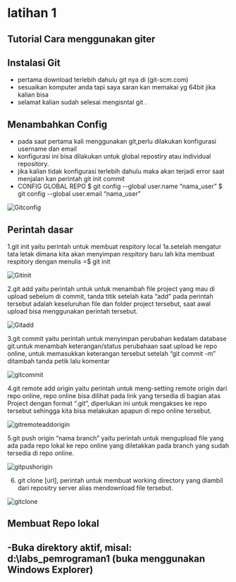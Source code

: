 # latihan 1
## Tutorial Cara menggunakan giter
## Instalasi Git
- pertama download terlebih dahulu git nya di (git-scm.com)
- sesuaikan komputer anda tapi saya saran kan memakai yg 64bit jika kalian bisa
- selamat kalian sudah selesai mengisntal git .

## Menambahkan Config
- pada saat pertama kali menggunakan git,perlu dilakukan konfigurasi username dan email
- konfigurasi ini bisa dilakukan untuk global repostiry atau individual repository.
- jika kalian tidak konfigurasi terlebih dahulu maka akan terjadi error saat menjalan kan perintah git init commit 
- CONFIG GLOBAL REPO
$ git config --global user.name “nama_user”
$ git config --global user.email “nama_user”

![Gitconfig](C:/Users/user/Desktop/New%20folder/Capture11.PNG)

## Perintah dasar

1.git init yaitu perintah untuk membuat respitory local
  1a.setelah mengatur tata letak dimana kita akan menyimpan respitory baru lah kita membuat respitory dengan menulis =$ git init

![Gitinit](C:/Users/user/Desktop/New%20folder/Capture1.PNG)

2.git add yaitu perintah untuk untuk menambah file project yang mau di upload sebelum di commit, tanda titik setelah kata “add” pada perintah tersebut adalah keseluruhan file dan folder project tersebut, saat awal upload bisa menggunakan perintah tersebut.

![Gitadd](C:/Users/user/Desktop/New%20folder/Capture3.PNG)

3.git commit yaitu perintah untuk menyimpan perubahan kedalam database git.untuk menambah keterangan/status perubahaan saat upload ke repo online, untuk memasukkan keterangan tersebut setelah “git commit -m” ditambah tanda petik lalu komentar

![gitcommit](C:/Users/user/Desktop/New%20folder/Capture4.PNG)

4.git remote add origin yaitu perintah untuk meng-setting remote origin dari repo online, repo online bisa dilihat pada link yang tersedia di bagian atas Project dengan format “.git”, diperlukan ini untuk mengakses ke repo tersebut sehingga kita bisa melakukan apapun di repo online tersebut.

![gitremoteaddorigin](C:/Users/user/Desktop/New%20folder/Capture6.PNG)

5.git push origin “nama branch” yaitu perintah untuk mengupload file yang ada pada repo lokal ke repo online yang diletakkan pada branch yang sudah tersedia di repo online.

![gitpushorigin](C:/Users/user/Desktop/New%20folder/Capture7.PNG)

6. git clone [url], perintah untuk membuat working directory yang diambil dari repositry server alias mendownload file tersebut.

![gitclone](C:/Users/user/Desktop/New%20folder/Capture8.PNG)

## Membuat Repo lokal
-Buka direktory aktif, misal: d:\labs_pemrograman1 (buka menggunakan Windows Explorer) 
-
